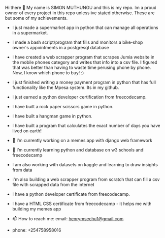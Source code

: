  Hi there 👋
  My name is SIMON MUTHUNGU and this is my repo. Im a proud owner of every project in this repo unless ive stated otherwise. These are but some of my achievements.
  
 - I just made a supermarket app in python that can manage all operations in a supermarket. 
 - I made a bash script/program that fills and monitors a bike-shop owner's appointments in a postgresql database
  
- I have created a web scrapper program that scrapes Jumia website in the mobile phones category and writes that info into a csv file. I figured that was better than having to waste time perusing phone by phone. Now, I know which phone to buy! :)


- I just finished writing a money payment program in python that has full functionality like the Mpesa system. Its in my github.
- I just earned a python developer certification from freecodecamp. 
- I have built a rock paper scissors game in python.
- I have built a hangman game in python.
- I have built a program that calculates the exact number of days you have lived on earth! 

- 🔭 I’m currently working on a memes app with django web framework
- 🌱 I’m currently learning python and database on w3 schools and freecodecamp
- I am also working with datasets on kaggle and learning to draw insights from data
- I'm also building a web scrapper program from scratch that can fill a csv file with scrapped data from the internet

- I have a python developer certificate from freecodecamp.
- I have a HTML CSS certificate from freecodecamp - it helps me with building my memes app
- 📫 How to reach me: email: henrymsechu1@gmail.com
- phone: +254758958016
